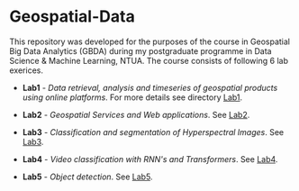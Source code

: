 # Geospatial-Data
This repository was developed for the purposes of the course in Geospatial Big Data Analytics (GBDA)
during my postgraduate programme in Data Science & Machine Learning, NTUA. The course consists of following 6 lab exerices.


- <b>Lab1</b> - *Data retrieval, analysis and timeseries of geospatial products using online platforms*. For more details see directory <a href="https://github.com/ChrisNick92/Geospatial-Data/tree/main/Lab1">Lab1</a>.

- <b>Lab2</b> - *Geospatial Services and Web applications*. See <a href="https://github.com/ChrisNick92/Geospatial-Data/tree/main/Lab2">Lab2</a>.

- <b>Lab3</b> - *Classification and segmentation of Hyperspectral Images*. See <a href = "https://github.com/ChrisNick92/Geospatial-Data/tree/main/Lab3">Lab3</a>.

- <b>Lab4</b> - *Video classification with RNN's and Transformers*. See <a href = "https://github.com/ChrisNick92/Geospatial-Data/tree/main/Lab4">Lab4</a>.

- <b>Lab5</b> - *Object detection*. See <a href = "https://github.com/ChrisNick92/Geospatial-Data/tree/main/Lab5">Lab5</a>.
